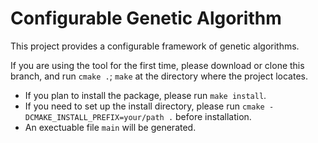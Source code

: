 # Configurable Genetic Algorithm


This project provides a configurable framework of genetic algorithms.

If you are using the tool for the first time, please download or clone this branch, and run `cmake .`; `make` at the directory where the project locates.
* If you plan to install the package, please run `make install`.
* If you need to set up the install directory, please run `cmake -DCMAKE_INSTALL_PREFIX=your/path .` before installation.
* An exectuable file `main` will be generated.

<!-- After installation, you can compile your project as follow (with linking configGA library):
```
g++ $CMPL_FLAGS -o PROJECT_NAME PROJECT_NAME.cpp -configGA
```
If the library and header files are not installed as the default settings of your compiler, you may need to add additional include and libarary directory as 
```
g++ $CMPL_FLAGS -o PROJECT_NAME PROJECT_NAME.cpp -I/INCLUDE_INSTALL_PATH/ -L/LIBRARY_INSTALL_PATH -configGA
``` -->
